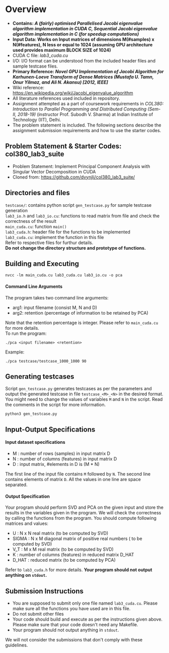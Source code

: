 # Overview 
- **Contains: *A (fairly) optimised Parallelised Jacobi eigenvalue algorithm implementation in CUDA C, Sequential Jacobi eigenvalue algorithm implementation in C (for speedup computations)*** 
- **Input Data: Works on Input matrices of dimensions M(#samples) x N(#features), N less or equal to 1024 (assuming GPU architecture used provides maximum BLOCK SIZE of 1024)**
- CUDA C file: *lab3_cuda.cu*
- I/O: I/O format can be understood from the included header files and sample testcase files.
- **Primary Reference: *Novel GPU Implementation of Jacobi Algorithm for Karhunen-Loeve Transform of Dense Matrices (Mustafa U. Tamn, Onur Yilmaz, and Ali N. Akansu) [2012, IEEE]***
- Wiki reference: https://en.wikipedia.org/wiki/Jacobi_eigenvalue_algorithm
- All literature references used included in repository. 
- Assignment attempted as a part of coursework requirements in *COL380: Introduction to Parallel Programming and Distributed Computing (Sem-II, 2018-19)* (instructor Prof. Subodh V. Sharma) at Indian Institute of Technology (IIT), Delhi. 
- The problem statement is included. The following sections describe the assignment submission requirements and how to use the starter codes.

## Problem Statement & Starter Codes: col380_lab3_suite
- Problem Statement: Implement Principal Component Analysis with Singular Vector Decomposition in CUDA
- Cloned from: https://github.com/dvynjli/col380_lab3_suite/

## Directories and files
`testcase/`: contains python script `gen_testcase.py` for sample testcase generation  
`lab3_io.h` and `lab3_io.cu`: functions to read matrix from file and check the correctness of the result  
`main_cuda.cu`: function `main()`  
`lab3_cuda.h`: header file for the functions to be implemented  
`lab3_cuda.cu`: implement the function in this file  
Refer to respective files for furthur details.  
**Do not change the directory structure and prototype of functions.**

## Building and Executing
```
nvcc -lm main_cuda.cu lab3_cuda.cu lab3_io.cu -o pca
```
#### Command Line Arguments
The program takes two command line arguments:
- arg1: input filename (consist M, N and D)  
- arg2: retention (percentage of information to be retained by PCA) 

Note that the retention percentage is integer.  Please refer to `main_cuda.cu` for more details.  
To run the program:
```
./pca <input filename> <retention>
```
Example:
```
./pca testcase/testcase_1000_1000 90
```

## Generating testcases
Script `gen_testcase.py` generates testcases as per the parameters and output the generated testcase in file `testcase_<M>_<N>` in the desired format. You might need to change the values of variables `M` and `N` in the script. Read the comments in the script for more information.
```
python3 gen_testcase.py
```

## Input-Output Specifications
#### Input dataset specifications
- M : number of rows (samples) in input matrix D
- N : number of columns (features) in input matrix D
- D : input matrix, #elements in D is (M * N)

The first line of the input file contains `M` followed by `N`. The second line contains elements of matrix `D`. All the values in one line are space separated.  

#### Output Specification
Your program should perform SVD and PCA on the given input and store the results in the variables given in the program. We will check the correctness by calling the functions from the program. You should compute following matrices and values:  
- U : N x N real matrix (to be computed by SVD)
- SIGMA : N x M diagonal matrix of positive real numbers ( to be computed by SVD)
- V_T : M x M real matrix (to be computed by SVD)
- K : number of columns (features) in reduced matrix D_HAT
- D_HAT : reduced matrix (to be computed by PCA)

Refer to `lab3_cuda.h` for more details. **Your program should not output anything on `stdout`.**  

## Submission Instructions
- You are supposed to submit only one file named `lab3_cuda.cu`. Please make sure all the functions you have used are in this file.
- Do not submit other files
- Your code should build and execute as per the instructions given above. Please make sure that your code doesn't need any Makefile.
- Your program should not output anything in `stdout`.

We will not consider the submissions that don't comply with these guidelines.
